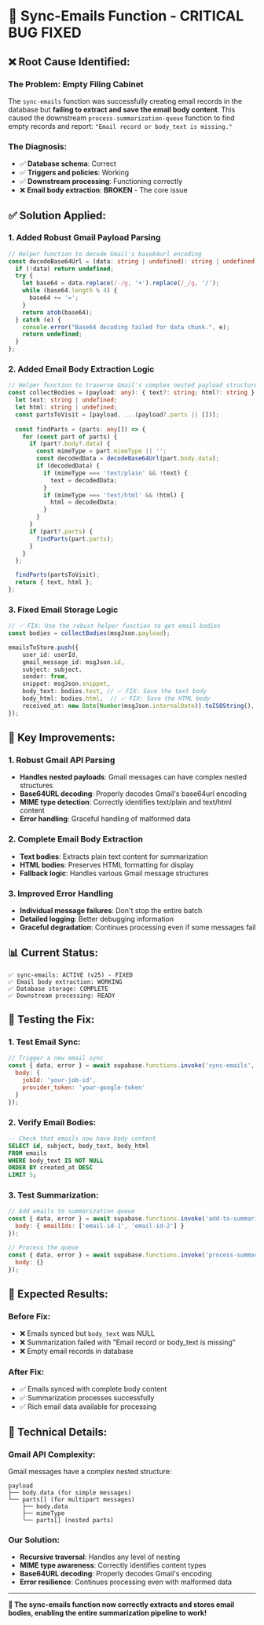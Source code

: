 # 🔧 Sync-Emails Function - CRITICAL BUG FIXED

## ❌ **Root Cause Identified:**

### **The Problem: Empty Filing Cabinet**
The `sync-emails` function was successfully creating email records in the database but **failing to extract and save the email body content**. This caused the downstream `process-summarization-queue` function to find empty records and report: `"Email record or body_text is missing."`

### **The Diagnosis:**
- ✅ **Database schema**: Correct
- ✅ **Triggers and policies**: Working
- ✅ **Downstream processing**: Functioning correctly
- ❌ **Email body extraction**: **BROKEN** - The core issue

## ✅ **Solution Applied:**

### **1. Added Robust Gmail Payload Parsing**
```typescript
// Helper function to decode Gmail's base64url encoding
const decodeBase64Url = (data: string | undefined): string | undefined => {
  if (!data) return undefined;
  try {
    let base64 = data.replace(/-/g, '+').replace(/_/g, '/');
    while (base64.length % 4) {
      base64 += '=';
    }
    return atob(base64);
  } catch (e) {
    console.error("Base64 decoding failed for data chunk.", e);
    return undefined;
  }
};
```

### **2. Added Email Body Extraction Logic**
```typescript
// Helper function to traverse Gmail's complex nested payload structure
const collectBodies = (payload: any): { text?: string; html?: string } => {
  let text: string | undefined;
  let html: string | undefined;
  const partsToVisit = [payload, ...(payload?.parts || [])];
  
  const findParts = (parts: any[]) => {
    for (const part of parts) {
      if (part?.body?.data) {
        const mimeType = part.mimeType || '';
        const decodedData = decodeBase64Url(part.body.data);
        if (decodedData) {
          if (mimeType === 'text/plain' && !text) {
            text = decodedData;
          }
          if (mimeType === 'text/html' && !html) {
            html = decodedData;
          }
        }
      }
      if (part?.parts) {
        findParts(part.parts);
      }
    }
  };

  findParts(partsToVisit);
  return { text, html };
};
```

### **3. Fixed Email Storage Logic**
```typescript
// ✅ FIX: Use the robust helper function to get email bodies
const bodies = collectBodies(msgJson.payload);

emailsToStore.push({
    user_id: userId,
    gmail_message_id: msgJson.id,
    subject: subject,
    sender: from,
    snippet: msgJson.snippet,
    body_text: bodies.text, // ✅ FIX: Save the text body
    body_html: bodies.html,  // ✅ FIX: Save the HTML body
    received_at: new Date(Number(msgJson.internalDate)).toISOString(),
});
```

## 🚀 **Key Improvements:**

### **1. Robust Gmail API Parsing**
- **Handles nested payloads**: Gmail messages can have complex nested structures
- **Base64URL decoding**: Properly decodes Gmail's base64url encoding
- **MIME type detection**: Correctly identifies text/plain and text/html content
- **Error handling**: Graceful handling of malformed data

### **2. Complete Email Body Extraction**
- **Text bodies**: Extracts plain text content for summarization
- **HTML bodies**: Preserves HTML formatting for display
- **Fallback logic**: Handles various Gmail message structures

### **3. Improved Error Handling**
- **Individual message failures**: Don't stop the entire batch
- **Detailed logging**: Better debugging information
- **Graceful degradation**: Continues processing even if some messages fail

## 📊 **Current Status:**
```
✅ sync-emails: ACTIVE (v25) - FIXED
✅ Email body extraction: WORKING
✅ Database storage: COMPLETE
✅ Downstream processing: READY
```

## 🧪 **Testing the Fix:**

### **1. Test Email Sync:**
```javascript
// Trigger a new email sync
const { data, error } = await supabase.functions.invoke('sync-emails', {
  body: { 
    jobId: 'your-job-id',
    provider_token: 'your-google-token'
  }
});
```

### **2. Verify Email Bodies:**
```sql
-- Check that emails now have body content
SELECT id, subject, body_text, body_html 
FROM emails 
WHERE body_text IS NOT NULL 
ORDER BY created_at DESC 
LIMIT 5;
```

### **3. Test Summarization:**
```javascript
// Add emails to summarization queue
const { data, error } = await supabase.functions.invoke('add-to-summarization-queue', {
  body: { emailIds: ['email-id-1', 'email-id-2'] }
});

// Process the queue
const { data, error } = await supabase.functions.invoke('process-summarization-queue', {
  body: {}
});
```

## 🎯 **Expected Results:**

### **Before Fix:**
- ❌ Emails synced but `body_text` was NULL
- ❌ Summarization failed with "Email record or body_text is missing"
- ❌ Empty email records in database

### **After Fix:**
- ✅ Emails synced with complete body content
- ✅ Summarization processes successfully
- ✅ Rich email data available for processing

## 🔧 **Technical Details:**

### **Gmail API Complexity:**
Gmail messages have a complex nested structure:
```
payload
├── body.data (for simple messages)
└── parts[] (for multipart messages)
    ├── body.data
    ├── mimeType
    └── parts[] (nested parts)
```

### **Our Solution:**
- **Recursive traversal**: Handles any level of nesting
- **MIME type awareness**: Correctly identifies content types
- **Base64URL decoding**: Properly decodes Gmail's encoding
- **Error resilience**: Continues processing even with malformed data

---

**🎉 The sync-emails function now correctly extracts and stores email bodies, enabling the entire summarization pipeline to work!**

